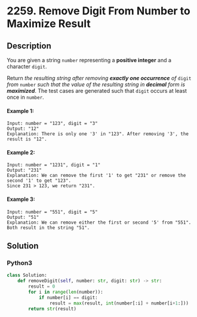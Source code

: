 # 2259. Remove Digit From Number to Maximize Result

## Description
You are given a string `number` representing a **positive integer** and a character `digit`.

Return *the resulting string after removing **exactly one occurrence** of* `digit` *from* `number` *such that the value of the resulting string in **decimal** form is **maximized***. The test cases are generated such that `digit` occurs at least once in `number`.

#### Example 1:
```
Input: number = "123", digit = "3"
Output: "12"
Explanation: There is only one '3' in "123". After removing '3', the result is "12".
```

#### Example 2:
```
Input: number = "1231", digit = "1"
Output: "231"
Explanation: We can remove the first '1' to get "231" or remove the second '1' to get "123".
Since 231 > 123, we return "231".
```

#### Example 3:
```
Input: number = "551", digit = "5"
Output: "51"
Explanation: We can remove either the first or second '5' from "551".
Both result in the string "51".
```


## Solution

### Python3
```python
class Solution:
    def removeDigit(self, number: str, digit: str) -> str:
        result = 0
        for i in range(len(number)):
            if number[i] == digit:
                result = max(result, int(number[:i] + number[i+1:]))
        return str(result)
```